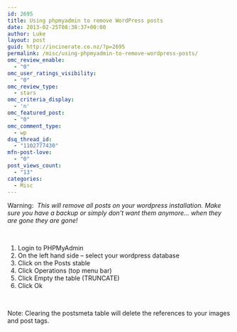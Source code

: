 ```yaml
---
id: 2695
title: Using phpmyadmin to remove WordPress posts
date: 2013-02-25T08:38:37+00:00
author: Luke
layout: post
guid: http://incinerate.co.nz/?p=2695
permalink: /misc/using-phpmyadmin-to-remove-wordpress-posts/
omc_review_enable:
  - "0"
omc_user_ratings_visibility:
  - "0"
omc_review_type:
  - stars
omc_criteria_display:
  - 'n'
omc_featured_post:
  - "0"
omc_comment_type:
  - wp
dsq_thread_id:
  - "1102777430"
mfn-post-love:
  - "0"
post_views_count:
  - "13"
categories:
  - Misc
---
```

Warning:  _This will remove all posts on your wordpress installation. Make sure you have a backup or simply don’t want them anymore&#8230; when they are gone they are gone!_

&nbsp;

  1. Login to PHPMyAdmin
  2. On the left hand side – select your wordpress database
  3. Click on the Posts stable
  4. Click Operations (top menu bar)
  5. Click Empty the table (TRUNCATE)
  6. Click Ok

&nbsp;

Note: Clearing the postsmeta table will delete the references to your images and post tags.